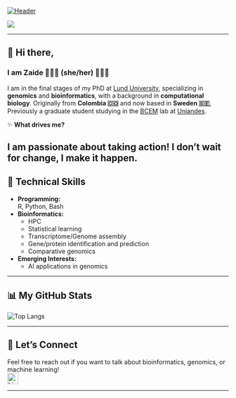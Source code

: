 [![Header](https://capsule-render.vercel.app/api?type=wave&section=header&color=222436&fontColor=659287&fontAlignY=50&height=250&text=Welcome%20to%20my%20GitHub&animation=fadeIn&fontSize=50)](https://github.com/lachemontes)

[![](https://visitcount.itsvg.in/api?id=lachemontes&label=peekers&color=0&icon=7&pretty=false)](https://visitcount.itsvg.in)

---

## 👋 Hi there,
### I am **Zaide** 👩🏼‍💻 (she/her) 🌱✨🧬 

I am in the final stages of my PhD at [Lund University](https://www.lunduniversity.lu.se/), specializing in **genomics** and **bioinformatics**, with a background in **computational biology**. Originally from **Colombia 🇨🇴** and now based in **Sweden 🇸🇪**, Previously a graduate student studying in the [BCEM](https://bcem-uniandes.github.io/) lab at [Uniandes](https://www.uniandes.edu.co/).

✨ **What drives me?**  

I am passionate about taking action! I don’t wait for change, I make it happen.
---

## 🧰 Technical Skills 
- **Programming:**  
  R, Python, Bash  
- **Bioinformatics:**  
  - HPC   
  - Statistical learning
  - Transcriptome/Genome assembly  
  - Gene/protein identification and prediction  
  - Comparative genomics
- **Emerging Interests:**  
  - AI applications in genomics  

---

## 📊 My GitHub Stats
![Top Langs](https://github-readme-stats.vercel.app/api/top-langs/?username=lachemontes&layout=compact&theme=radical)

---

## 💬 Let’s Connect
Feel free to reach out if you want to talk about bioinformatics, genomics, or machine learning!  
<a href="https://www.linkedin.com/in/zaidemo/"><img src="https://img.shields.io/badge/LinkedIn-%230077B5.svg?&style=flat-square&logo=linkedin&logoColor=white" height="25" alt="LinkedIn" /></a>

---
